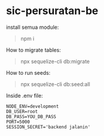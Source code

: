# sic-persuratan-be

install semua module:

> npm i

How to migrate tables:

> npx sequelize-cli db:migrate

How to run seeds:

> npx sequelize-cli db:seed:all

Inside .env file:

```
NODE_ENV=development
DB_USER=root
DB_PASS=YOU_DB_PASS
PORT=5000
SESSION_SECRET='backend jalanin'
```
